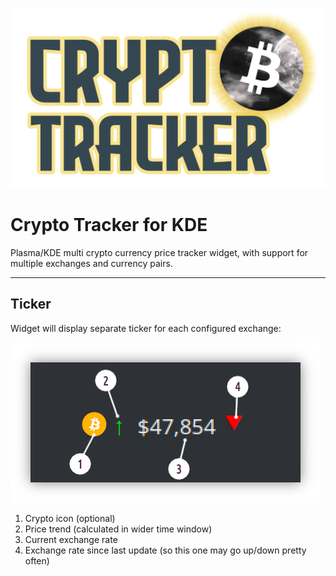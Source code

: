 ![Crypto Tracker Logo](docs/img/logo.png)

Crypto Tracker for KDE
======================
Plasma/KDE multi crypto currency price tracker widget, with support for multiple exchanges and currency pairs.

---

## Ticker ##

Widget will display separate ticker for each configured exchange:

![Ticker](docs/img/ticker.png)

 1. Crypto icon (optional)
 1. Price trend (calculated in wider time window)
 1. Current exchange rate
 1. Exchange rate since last update (so this one may go up/down pretty often)

